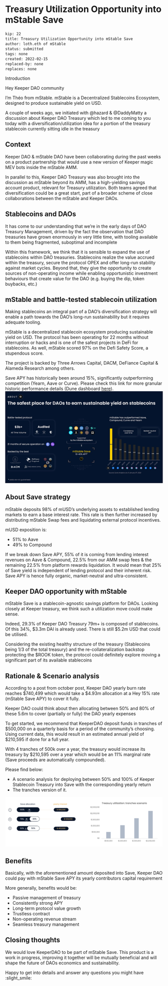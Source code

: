 # Treasury Utilization Opportunity into mStable Save

```
kip: 22
title: Treasury Utilization Opportunity into mStable Save
author: loth.eth of mStable
status: submitted
tags: none
created: 2022-02-15
replaced-by: none
replaces: none
```

Introduction

Hey Keeper DAO community

I’m Théo from mStable. mStable is a Decentralized Stablecoins Ecosystem, designed to produce sustainable yield on USD.

A couple of weeks ago, we initiated with @hazard & @DaddyMatty a discussion about Keeper DAO Treasury which led to me coming to you today with a diversification/utilization idea for a portion of the treasury stablecoin currently sitting idle in the treasury

## Context

Keeper DAO & mStable DAO have been collaborating during the past weeks on a product partnership that would use a new version of Keeper magic MEV bots inside the mStable AMM.

In parallel to this, Keeper DAO Treasury was also brought into the discussion as mStable beyond its AMM, has a high-yielding savings account product, relevant for Treasury utilization.
Both teams agreed that diversification could be a great start, part of a broader scheme of close collaborations between the mStable and Keeper DAOs.

## Stablecoins and DAOs

It has come to our understanding that we’re in the early days of DAO Treasury Management, driven by the fact the observation that DAO treasuries have grown enormously in very little time, with tooling available to them being fragmented, suboptimal and incomplete

Within this framework, we think that it is sensible to expand the use of stablecoins within DAO treasuries. Stablecoins realize the value accrued within the treasury, secure the protocol OPEX and offer long-run stability against market cycles. Beyond that, they give the opportunity to create sources of non-operating income while enabling opportunistic investment behaviours that create value for the DAO (e.g. buying the dip, token buybacks, etc.)

## mStable and battle-tested stablecoin utilization

Making stablecoins an integral part of a DAO’s diversification strategy will enable a path towards the DAO’s long-run sustainability but it requires adequate tooling.

mStable is a decentralized stablecoin ecosystem producing sustainable yield on USD. The protocol has been operating for 22 months without interruption or hacks and is one of the safest projects in DeFi for stablecoins. As well, mStable scored 97% on the Defi Safety Score, a stupendous score.

The project is backed by Three Arrows Capital, DACM, DeFiance Capital & Alameda Research among others.

Save APY has historically been around 15%, significantly outperforming competition (Yearn, Aave or Curve). Please check this link for more granular historic performance details (Dune dashboard [here](https://dune.com/naddison/mStable-imUSD-returns)). 
![Image1](KIP-22image.jpg)


## About Save strategy

mStable deposits 98% of mUSD’s underlying assets to established lending markets to earn a base interest rate. This rate is then further increased by distributing mStable Swap fees and liquidating external protocol incentives.

mUSD exposition is:

* 51% to Aave
* 49% to Compound

If we break down Save APY, 55% of it is coming from lending interest revenues on Aave & Compound, 22.5% from our AMM swap fees & the remaining 22.5% from platform rewards liquidation. It would mean that 25% of Save yield is independent of lending protocol and their inherent risk. Save APY is hence fully organic, market-neutral and ultra-consistent.

## Keeper DAO opportunity with mStable

mStable Save is a stablecoin-agnostic savings platform for DAOs.
Looking closely at Keeper treasury, we think such a utilization move could make sense.

Indeed, 29.3% of Keeper DAO Treasury 79m+ is composed of stablecoins. Of this 34%, $3.3m DAI is already used. There is still $5.2m USD that could be utilised.

Considering the existing healthy structure of the treasury (Stablecoins being 1/3 of the total treasury) and the re-collateralization backstop protecting the $ROOK token, the protocol could definitely explore moving a significant part of its available stablecoins

## Rationale & Scenario analysis

According to a post from october post, Keeper DAO yearly burn rate reaches $740,499 which would take a $4.93m allocation at a Hey 15% rate (mStable Save APY) to cover it fully.

Keeper DAO could think about then allocating between 50% and 80% of these 5.6m to cover (partially or fully) the DAO yearly expenses

To get started, we recommend that KeeperDAO deposit funds in tranches of $500,000 on a quarterly basis for a period of the community’s choosing. Using current data, this would result in an estimated annual yield of $210,595 if done for a full year.

With 4 tranches of 500k over a year, the treasury would increase its treasury by $210,595 over a year which would be an 11% marginal rate (Save proceeds are automatically compounded). 

Please find below: 

* A scenario analysis for deploying between 50% and 100% of Keeper Stablecoin Treasury into Save with the corresponding yearly return
* The tranches version of it. 

![image2](KIP-22image2.png)

## Benefits

Basically, with the aforementioned amount deposited into Save, Keeper DAO could pay with mStable Save APY its yearly contributors capital requirement

More generally, benefits would be:

* Passive management of treasury
* Consistently strong APY
* Long-term protocol value growth
* Trustless contract
* Non-operating revenue stream
* Seamless treasury management

## Closing thoughts

We would love KeeperDAO to be part of mStable Save. This product is a work in progress, improving it together will be mutually beneficial and will shape the future of DAOs economics and sustainability.

Happy to get into details and answer any questions you might have :slight_smile:
